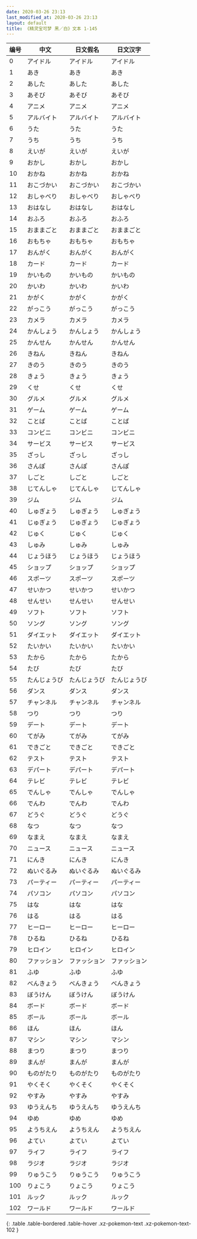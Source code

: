 ```yaml
---
date: 2020-03-26 23:13
last_modified_at: 2020-03-26 23:13
layout: default
title: 《精灵宝可梦 黑／白》文本 1-145
---
```

| 编号 | 中文 | 日文假名 | 日文汉字 |
| ---- | ---- | ---- | --- |
| 0 | アイドル | アイドル | アイドル |
| 1 | あき | あき | あき |
| 2 | あした | あした | あした |
| 3 | あそび | あそび | あそび |
| 4 | アニメ | アニメ | アニメ |
| 5 | アルバイト | アルバイト | アルバイト |
| 6 | うた | うた | うた |
| 7 | うち | うち | うち |
| 8 | えいが | えいが | えいが |
| 9 | おかし | おかし | おかし |
| 10 | おかね | おかね | おかね |
| 11 | おこづかい | おこづかい | おこづかい |
| 12 | おしゃべり | おしゃべり | おしゃべり |
| 13 | おはなし | おはなし | おはなし |
| 14 | おふろ | おふろ | おふろ |
| 15 | おままごと | おままごと | おままごと |
| 16 | おもちゃ | おもちゃ | おもちゃ |
| 17 | おんがく | おんがく | おんがく |
| 18 | カード | カード | カード |
| 19 | かいもの | かいもの | かいもの |
| 20 | かいわ | かいわ | かいわ |
| 21 | かがく | かがく | かがく |
| 22 | がっこう | がっこう | がっこう |
| 23 | カメラ | カメラ | カメラ |
| 24 | かんしょう | かんしょう | かんしょう |
| 25 | かんせん | かんせん | かんせん |
| 26 | きねん | きねん | きねん |
| 27 | きのう | きのう | きのう |
| 28 | きょう | きょう | きょう |
| 29 | くせ | くせ | くせ |
| 30 | グルメ | グルメ | グルメ |
| 31 | ゲーム | ゲーム | ゲーム |
| 32 | ことば | ことば | ことば |
| 33 | コンビニ | コンビニ | コンビニ |
| 34 | サービス | サービス | サービス |
| 35 | ざっし | ざっし | ざっし |
| 36 | さんぽ | さんぽ | さんぽ |
| 37 | しごと | しごと | しごと |
| 38 | じてんしゃ | じてんしゃ | じてんしゃ |
| 39 | ジム | ジム | ジム |
| 40 | しゅぎょう | しゅぎょう | しゅぎょう |
| 41 | じゅぎょう | じゅぎょう | じゅぎょう |
| 42 | じゅく | じゅく | じゅく |
| 43 | しゅみ | しゅみ | しゅみ |
| 44 | じょうほう | じょうほう | じょうほう |
| 45 | ショップ | ショップ | ショップ |
| 46 | スポーツ | スポーツ | スポーツ |
| 47 | せいかつ | せいかつ | せいかつ |
| 48 | せんせい | せんせい | せんせい |
| 49 | ソフト | ソフト | ソフト |
| 50 | ソング | ソング | ソング |
| 51 | ダイエット | ダイエット | ダイエット |
| 52 | たいかい | たいかい | たいかい |
| 53 | たから | たから | たから |
| 54 | たび | たび | たび |
| 55 | たんじょうび | たんじょうび | たんじょうび |
| 56 | ダンス | ダンス | ダンス |
| 57 | チャンネル | チャンネル | チャンネル |
| 58 | つり | つり | つり |
| 59 | デート | デート | デート |
| 60 | てがみ | てがみ | てがみ |
| 61 | できごと | できごと | できごと |
| 62 | テスト | テスト | テスト |
| 63 | デパート | デパート | デパート |
| 64 | テレビ | テレビ | テレビ |
| 65 | でんしゃ | でんしゃ | でんしゃ |
| 66 | でんわ | でんわ | でんわ |
| 67 | どうぐ | どうぐ | どうぐ |
| 68 | なつ | なつ | なつ |
| 69 | なまえ | なまえ | なまえ |
| 70 | ニュース | ニュース | ニュース |
| 71 | にんき | にんき | にんき |
| 72 | ぬいぐるみ | ぬいぐるみ | ぬいぐるみ |
| 73 | パーティー | パーティー | パーティー |
| 74 | パソコン | パソコン | パソコン |
| 75 | はな | はな | はな |
| 76 | はる | はる | はる |
| 77 | ヒーロー | ヒーロー | ヒーロー |
| 78 | ひるね | ひるね | ひるね |
| 79 | ヒロイン | ヒロイン | ヒロイン |
| 80 | ファッション | ファッション | ファッション |
| 81 | ふゆ | ふゆ | ふゆ |
| 82 | べんきょう | べんきょう | べんきょう |
| 83 | ぼうけん | ぼうけん | ぼうけん |
| 84 | ボード | ボード | ボード |
| 85 | ボール | ボール | ボール |
| 86 | ほん | ほん | ほん |
| 87 | マシン | マシン | マシン |
| 88 | まつり | まつり | まつり |
| 89 | まんが | まんが | まんが |
| 90 | ものがたり | ものがたり | ものがたり |
| 91 | やくそく | やくそく | やくそく |
| 92 | やすみ | やすみ | やすみ |
| 93 | ゆうえんち | ゆうえんち | ゆうえんち |
| 94 | ゆめ | ゆめ | ゆめ |
| 95 | ようちえん | ようちえん | ようちえん |
| 96 | よてい | よてい | よてい |
| 97 | ライフ | ライフ | ライフ |
| 98 | ラジオ | ラジオ | ラジオ |
| 99 | りゅうこう | りゅうこう | りゅうこう |
| 100 | りょこう | りょこう | りょこう |
| 101 | ルック | ルック | ルック |
| 102 | ワールド | ワールド | ワールド |
{: .table .table-bordered .table-hover .xz-pokemon-text .xz-pokemon-text-102 }